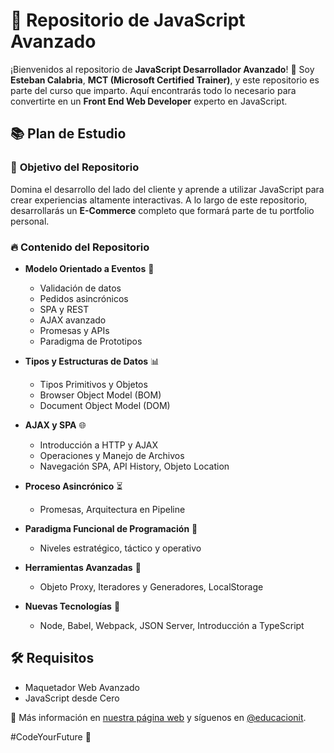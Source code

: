 # 🚀 Repositorio de JavaScript Avanzado

¡Bienvenidos al repositorio de **JavaScript Desarrollador Avanzado**! 🎉 Soy **Esteban Calabria**, **MCT (Microsoft Certified Trainer)**, y este repositorio es parte del curso que imparto. Aquí encontrarás todo lo necesario para convertirte en un **Front End Web Developer** experto en JavaScript.

## 📚 Plan de Estudio

### 🌟 **Objetivo del Repositorio**
Domina el desarrollo del lado del cliente y aprende a utilizar JavaScript para crear experiencias altamente interactivas. A lo largo de este repositorio, desarrollarás un **E-Commerce** completo que formará parte de tu portfolio personal.

### 🔥 **Contenido del Repositorio**
- **Modelo Orientado a Eventos** 📅
  - Validación de datos
  - Pedidos asincrónicos
  - SPA y REST
  - AJAX avanzado
  - Promesas y APIs
  - Paradigma de Prototipos

- **Tipos y Estructuras de Datos** 📊
  - Tipos Primitivos y Objetos
  - Browser Object Model (BOM)
  - Document Object Model (DOM)

- **AJAX y SPA** 🌐
  - Introducción a HTTP y AJAX
  - Operaciones y Manejo de Archivos
  - Navegación SPA, API History, Objeto Location

- **Proceso Asincrónico** ⏳
  - Promesas, Arquitectura en Pipeline

- **Paradigma Funcional de Programación** 🧠
  - Niveles estratégico, táctico y operativo

- **Herramientas Avanzadas** 🔧
  - Objeto Proxy, Iteradores y Generadores, LocalStorage

- **Nuevas Tecnologías** 🚀
  - Node, Babel, Webpack, JSON Server, Introducción a TypeScript

## 🛠️ Requisitos

- Maquetador Web Avanzado
- JavaScript desde Cero

🔗 Más información en [nuestra página web](https://www.educacionit.com) y síguenos en [@educacionit](https://twitter.com/educacionit).

#CodeYourFuture 🚀
